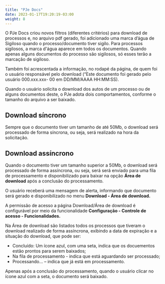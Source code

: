 ```yaml
---
title: "PJe Docs"
date: 2023-01-17T19:20:19-03:00
weight: 8
---
```

O PJe Docs criou novos filtros (diferentes critérios) para download de processos e, no arquivo pdf gerado, foi adicionado uma marca d’água de Sigiloso quando o 
processo/documento tiver sigilo. Para processos sigilosos, a marca d'água aparece em todos os documentos. Quando apenas alguns documentos do processo são sigilosos, só esses terão a marcação de sigiloso.

Também foi acrescentada a informação, no rodapé da página, de quem foi o usuário responsável pelo download (“Este documento foi gerado pelo usuário 000.xxx.xxx-
00 em DD/MM/AAAA HH:MM:SS).

Quando o usuário solicita o download dos autos de um processo ou de alguns documentos deste, o PJe adota dois comportamentos, conforme o tamanho do arquivo a ser baixado.

## Download síncrono

Sempre que o documento tiver um tamanho de até 50Mb, o download será processado de forma síncrona, ou seja, será realizado na hora da solicitação.

## Download assíncrono

Quando o documento tiver um tamanho superior a 50Mb, o download será processado de forma assíncrona, ou seja, será será enviado para uma fila de processamento e disponibilizado para baixar na opção **Área de download** após a conclusão do processamento.

O usuário receberá uma mensagem de alerta, informando que documento será gerado e disponibilizado no menu **Download - Área de download.**

A permissão de acesso a página Download/Área de download é configurável por meio da funcionalidade **Configuração - Controle de acesso - Funcionalidades.**

Na Área de download são listados todos os processos que tiveram o download realizado de forma assíncrona, exibindo a data de expiração e a situação do download, que pode ser:
+ Concluído: Um ícone azul, com uma seta, indica que os docuementos estão prontos para serem baixados;
+ Na fila de processamento - indica que está aguardando ser processado;
+ Processando... – indica que já está em processamento.

Apenas após a conclusão do processamento, quando o usuário clicar no ícone azul com a seta, o documento será baixado.
